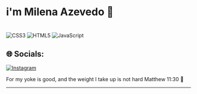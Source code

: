 # i'm Milena Azevedo 🙂
          


# 
![CSS3](https://img.shields.io/badge/css3-%231572B6.svg?style=flat&logo=css3&logoColor=white)  ![HTML5](https://img.shields.io/badge/html5-%23E34F26.svg?style=flat&logo=html5&logoColor=white) ![JavaScript](https://img.shields.io/badge/javascript-%23323330.svg?style=flat&logo=javascript&logoColor=%23F7DF1E)
## 🌐 Socials:
[![Instagram](https://img.shields.io/badge/Instagram-%23E4405F.svg?logo=Instagram&logoColor=white)](https://www.instagram.com/_milenaazevedo_?igsh=eGRpdTh3cW94Yjc1) 

For my yoke is good, and the weight I take up is not hard 
Matthew 11:30 📖

 
---
